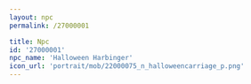 ```yaml
---
layout: npc
permalink: /27000001

title: Npc
id: '27000001'
npc_name: 'Halloween Harbinger'
icon_url: 'portrait/mob/22000075_n_halloweencarriage_p.png'
---
```

